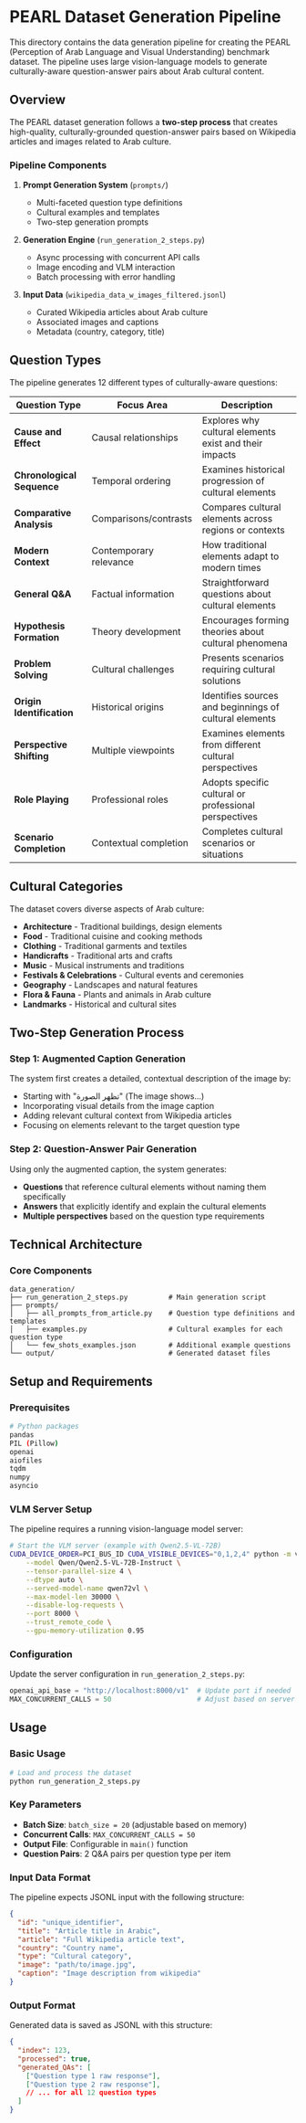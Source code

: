 # PEARL Dataset Generation Pipeline

This directory contains the data generation pipeline for creating the PEARL (Perception of Arab Language and Visual Understanding) benchmark dataset. The pipeline uses large vision-language models to generate culturally-aware question-answer pairs about Arab cultural content.

## Overview

The PEARL dataset generation follows a **two-step process** that creates high-quality, culturally-grounded question-answer pairs based on Wikipedia articles and images related to Arab culture.

### Pipeline Components

1. **Prompt Generation System** (`prompts/`)
   - Multi-faceted question type definitions
   - Cultural examples and templates
   - Two-step generation prompts

2. **Generation Engine** (`run_generation_2_steps.py`)
   - Async processing with concurrent API calls
   - Image encoding and VLM interaction
   - Batch processing with error handling

3. **Input Data** (`wikipedia_data_w_images_filtered.jsonl`)
   - Curated Wikipedia articles about Arab culture
   - Associated images and captions
   - Metadata (country, category, title)

## Question Types

The pipeline generates 12 different types of culturally-aware questions:

| Question Type | Focus Area | Description |
|---------------|------------|-------------|
| **Cause and Effect** | Causal relationships | Explores why cultural elements exist and their impacts |
| **Chronological Sequence** | Temporal ordering | Examines historical progression of cultural elements |
| **Comparative Analysis** | Comparisons/contrasts | Compares cultural elements across regions or contexts |
| **Modern Context** | Contemporary relevance | How traditional elements adapt to modern times |
| **General Q&A** | Factual information | Straightforward questions about cultural elements |
| **Hypothesis Formation** | Theory development | Encourages forming theories about cultural phenomena |
| **Problem Solving** | Cultural challenges | Presents scenarios requiring cultural solutions |
| **Origin Identification** | Historical origins | Identifies sources and beginnings of cultural elements |
| **Perspective Shifting** | Multiple viewpoints | Examines elements from different cultural perspectives |
| **Role Playing** | Professional roles | Adopts specific cultural or professional perspectives |
| **Scenario Completion** | Contextual completion | Completes cultural scenarios or situations |

## Cultural Categories

The dataset covers diverse aspects of Arab culture:

- **Architecture** - Traditional buildings, design elements
- **Food** - Traditional cuisine and cooking methods
- **Clothing** - Traditional garments and textiles
- **Handicrafts** - Traditional arts and crafts
- **Music** - Musical instruments and traditions
- **Festivals & Celebrations** - Cultural events and ceremonies
- **Geography** - Landscapes and natural features
- **Flora & Fauna** - Plants and animals in Arab culture
- **Landmarks** - Historical and cultural sites

## Two-Step Generation Process

### Step 1: Augmented Caption Generation
The system first creates a detailed, contextual description of the image by:
- Starting with "تظهر الصورة" (The image shows...)
- Incorporating visual details from the image caption
- Adding relevant cultural context from Wikipedia articles
- Focusing on elements relevant to the target question type

### Step 2: Question-Answer Pair Generation
Using only the augmented caption, the system generates:
- **Questions** that reference cultural elements without naming them specifically
- **Answers** that explicitly identify and explain the cultural elements
- **Multiple perspectives** based on the question type requirements

## Technical Architecture

### Core Components

```
data_generation/
├── run_generation_2_steps.py          # Main generation script
├── prompts/
│   ├── all_prompts_from_article.py    # Question type definitions and templates
│   ├── examples.py                    # Cultural examples for each question type
│   └── few_shots_examples.json        # Additional example questions
└── output/                            # Generated dataset files
```



## Setup and Requirements

### Prerequisites
```bash
# Python packages
pandas
PIL (Pillow)
openai
aiofiles
tqdm
numpy
asyncio
```

### VLM Server Setup
The pipeline requires a running vision-language model server:

```bash
# Start the VLM server (example with Qwen2.5-VL-72B)
CUDA_DEVICE_ORDER=PCI_BUS_ID CUDA_VISIBLE_DEVICES="0,1,2,4" python -m vllm.entrypoints.openai.api_server \
    --model Qwen/Qwen2.5-VL-72B-Instruct \
    --tensor-parallel-size 4 \
    --dtype auto \
    --served-model-name qwen72vl \
    --max-model-len 30000 \
    --disable-log-requests \
    --port 8000 \
    --trust_remote_code \
    --gpu-memory-utilization 0.95
```

### Configuration
Update the server configuration in `run_generation_2_steps.py`:
```python
openai_api_base = "http://localhost:8000/v1"  # Update port if needed
MAX_CONCURRENT_CALLS = 50                     # Adjust based on server capacity
```

## Usage

### Basic Usage
```python
# Load and process the dataset
python run_generation_2_steps.py
```

### Key Parameters
- **Batch Size**: `batch_size = 20` (adjustable based on memory)
- **Concurrent Calls**: `MAX_CONCURRENT_CALLS = 50`
- **Output File**: Configurable in `main()` function
- **Question Pairs**: 2 Q&A pairs per question type per item

### Input Data Format
The pipeline expects JSONL input with the following structure:
```json
{
  "id": "unique_identifier",
  "title": "Article title in Arabic",
  "article": "Full Wikipedia article text",
  "country": "Country name",
  "type": "Cultural category",
  "image": "path/to/image.jpg",
  "caption": "Image description from wikipedia"
}
```

### Output Format
Generated data is saved as JSONL with this structure:
```json
{
  "index": 123,
  "processed": true,
  "generated_QAs": [
    ["Question type 1 raw response"],
    ["Question type 2 raw response"],
    // ... for all 12 question types
  ]
}
```

